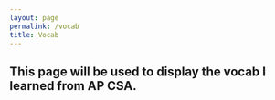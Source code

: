 ```yaml
---
layout: page
permalink: /vocab
title: Vocab
---
```


## This page will be used to display the vocab I learned from AP CSA.
